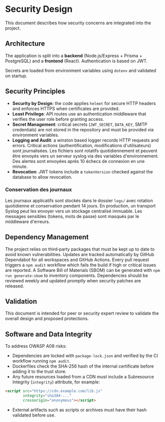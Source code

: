 # Security Design

This document describes how security concerns are integrated into the project.

## Architecture

The application is split into a **backend** (Node.js/Express + Prisma + PostgreSQL) and a **frontend** (React). Authentication is based on JWT.

Secrets are loaded from environment variables using `dotenv` and validated on startup.

## Security Principles

- **Security by Design**: the code applies `helmet` for secure HTTP headers and enforces HTTPS when certificates are provided.
- **Least Privilege**: API routes use an authentication middleware that verifies the user role before granting access.
- **Secret Management**: critical secrets (`JWT_SECRET`, `DATA_KEY`, SMTP credentials) are not stored in the repository and must be provided via environment variables.
- **Logging and Audit**: a winston based logger records HTTP requests and errors. Critical actions (authentification, modifications d'utilisateurs) sont journalisées. Les fichiers sont rotatifs quotidiennement et peuvent être envoyés vers un serveur syslog via des variables d'environnement. Des alertes sont envoyées après 10 échecs de connexion en une minute.
- **Revocation**: JWT tokens include a `tokenVersion` checked against the database to allow revocation.

### Conservation des journaux

Les journaux applicatifs sont stockés dans le dossier `logs/` avec rotation quotidienne et conservation pendant 14 jours. En production, un transport Syslog peut les envoyer vers un stockage centralisé immuable. Les messages sensibles (tokens, mots de passe) sont masqués par le middleware d'erreurs.

## Dependency Management

The project relies on third‑party packages that must be kept up to date to
avoid known vulnerabilities. Updates are tracked automatically by GitHub
Dependabot for all workspaces and GitHub Actions. Every pull request triggers a
`npm audit` workflow which fails the build if high or critical issues are
reported. A Software Bill of Materials (SBOM) can be generated with
`npm run generate:sbom` to inventory components. Dependencies should be reviewed
weekly and updated promptly when security patches are released.

## Validation

This document is intended for peer or security expert review to validate the overall design and proposed protections.

## Software and Data Integrity

To address OWASP A08 risks:

- Dependencies are locked with `package-lock.json` and verified by the CI workflow running `npm audit`.
- Dockerfiles check the SHA-256 hash of the internal certificate before adding it to the trust store.
- Any future resources loaded from a CDN must include a Subresource Integrity (`integrity`) attribute, for example:

```html
<script src="https://cdn.example.com/lib.js"
        integrity="sha384-..."
        crossorigin="anonymous"></script>
```
- External artifacts such as scripts or archives must have their hash validated before use.
